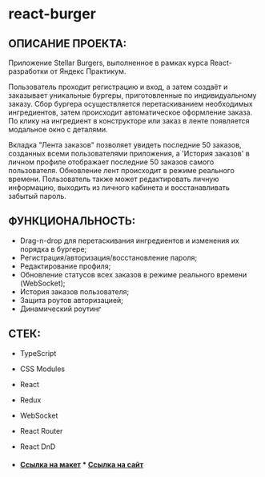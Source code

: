 # react-burger

## ОПИСАНИЕ ПРОЕКТА:

Приложение Stellar Burgers, выполненное в рамках курса React-разработки от Яндекс Практикум.

Пользователь проходит регистрацию и вход, а затем создаёт и заказывает уникальные бургеры, приготовленные по индивидуальному заказу. 
Сбор бургера осуществляется перетаскиванием необходимых ингредиентов, затем происходит автоматическое оформление заказа. По клику на ингредиент в конструкторе или заказ в ленте появляется модальное окно с деталями.

Вкладка "Лента заказов" позволяет увидеть последние 50 заказов, созданных всеми пользователями приложения, а 'История заказов' в личном профиле отображает последние 50 заказов самого пользователя. Обновление лент происходит в режиме реального времени. Пользователь также может редактировать личную информацию, выходить из личного кабинета и восстанавливать забытый пароль. 

## ФУНКЦИОНАЛЬНОСТЬ:

* Drag-n-drop для перетаскивания ингредиентов и изменения их порядка в бургере;
* Регистрация/авторизация/восстановление пароля;
* Редактирование профиля;
* Обновление статусов всех заказов в режиме реального времени (WebSocket);
* История заказов пользователя;
* Защита роутов авторизацией;
* Динамический роутинг

## СТЕК:

* TypeScript
* CSS Modules
* React
* Redux
* WebSocket
* React Router
* React DnD

* #### [Ссылка на макет](https://www.figma.com/file/ocw9a6hNGeAejl4F3G9fp8/React-_-%D0%9F%D1%80%D0%BE%D0%B5%D0%BA%D1%82%D0%BD%D1%8B%D0%B5-%D0%B7%D0%B0%D0%B4%D0%B0%D1%87%D0%B8-(3-%D0%BC%D0%B5%D1%81%D1%8F%D1%86%D0%B0)_external_link?node-id=2974:2989) * [Ссылка на сайт](https://daryamakavchik.github.io/react-burger/)
